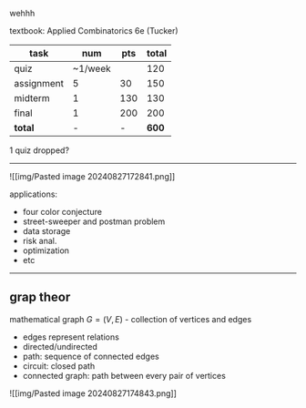 wehhh

textbook: Applied Combinatorics 6e (Tucker)

| task       | num     | pts | total   |
| ---------- | ------- | --- | ------- |
| quiz       | ~1/week |     | 120     |
| assignment | 5       | 30  | 150     |
| midterm    | 1       | 130 | 130     |
| final      | 1       | 200 | 200     |
| **total**  | -       | -   | **600** |

1 quiz dropped?

---

![[img/Pasted image 20240827172841.png]]

applications:
- four color conjecture
- street-sweeper and postman problem
- data storage
- risk anal.
- optimization
- etc

---

## grap theor

mathematical graph $G=\left(V,E\right)$ - collection of vertices and edges
- edges represent relations
- directed/undirected
- path: sequence of connected edges
- circuit: closed path
- connected graph: path between every pair of vertices

![[img/Pasted image 20240827174843.png]]